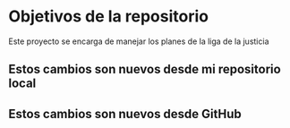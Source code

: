 # Objetivos de la repositorio

Este proyecto se encarga de manejar los planes de la liga de la justicia


##  Estos cambios son nuevos desde mi repositorio local
##  Estos cambios son nuevos desde GitHub
